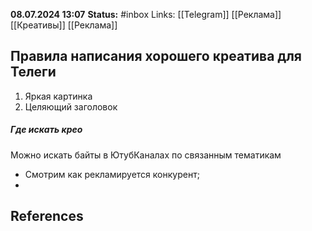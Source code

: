 **08.07.2024 13:07**
**Status:** #inbox 
Links: [[Telegram]] [[Реклама]] [[Креативы]] [[Реклама]]

## Правила написания хорошего креатива для Телеги

1. Яркая картинка
2. Целяющий заголовок


##### Где искать крео
Можно искать байты в ЮтубКаналах по связанным тематикам

- Смотрим как рекламируется конкурент;
- 
## References
 